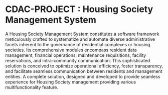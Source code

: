 # CDAC-PROJECT : Housing Society Management System

A Housing Society Management System constitutes a software framework meticulously crafted to systematize and automate diverse administrative facets inherent to the governance of residential complexes or housing societies. 
Its comprehensive modules encompass resident data management, financial operations, maintenance requisitions, facility reservations, and intra-community communication. 
This sophisticated solution is conceived to optimize operational efficiency, foster transparency, and facilitate seamless communication between residents and management entities.
A complete solution, designed and developed to provide seamless experience for Housing Society management providing various multifunctionality feature.
